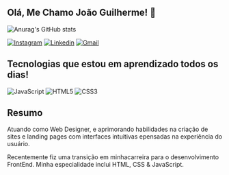 ## Olá, Me Chamo João Guilherme! 🫲

![Anurag's GitHub stats](https://github-readme-stats.vercel.app/api?username=DevJoaoG&show_icons=true&bg_color=00000000)


[![Instagram](https://img.shields.io/badge/Instagram-E4405F?style=for-the-badge&logo=instagram&logoColor=white)](https://instagram.com/relevajao)
[![Linkedin](https://img.shields.io/badge/LinkedIn-0077B5?style=for-the-badge&logo=linkedin&logoColor=white)](https://linkedin.com/in/joão-guilherme-a9791b236/)
[![Gmail](https://img.shields.io/badge/Gmail-D14836?style=for-the-badge&logo=gmail&logoColor=white)](mailto:dvjoaog@gmail.com)

## Tecnologias que estou em aprendizado todos os dias!
![JavaScript](https://img.shields.io/badge/JavaScript-F7DF1E?style=for-the-badge&logo=javascript&logoColor=black)
![HTML5](https://img.shields.io/badge/HTML5-E34F26?style=for-the-badge&logo=html5&logoColor=white)
![CSS3](https://img.shields.io/badge/CSS3-1572B6?style=for-the-badge&logo=css3&logoColor=white)

## Resumo
Atuando como Web Designer, e aprimorando habilidades na criação de sites e landing pages com interfaces intuitivas epensadas na experiência do usuário.

Recentemente fiz uma transição em minhacarreira para o desenvolvimento FrontEnd. Minha especialidade inclui HTML, CSS & JavaScript.
